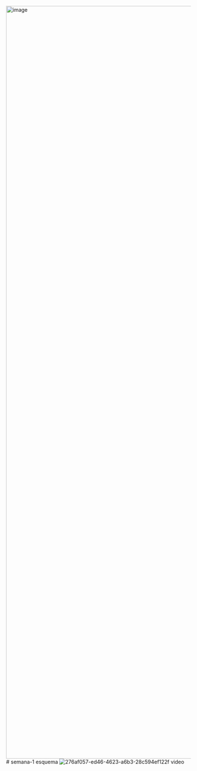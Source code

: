 <img width="1536" height="2048" alt="image" src="https://github.com/user-attachments/assets/05dc47fd-9030-441c-abc6-b10fc87e3a51" /># semana-1
esquema
![276af057-ed46-4623-a6b3-28c594ef122f](https://github.com/user-attachments/assets/856d49fa-e94a-4420-8472-1474dc7e2229)
video
